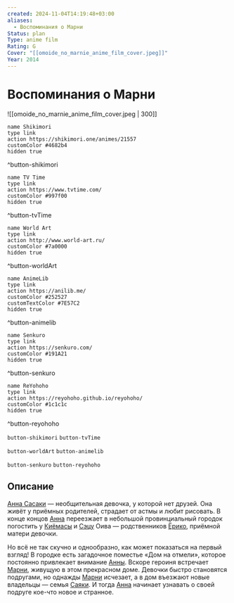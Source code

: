 ```yaml
---
created: 2024-11-04T14:19:48+03:00
aliases:
  - Воспоминания о Марни
Status: plan
Type: anime film
Rating: G
Cover: "[[omoide_no_marnie_anime_film_cover.jpeg]]"
Year: 2014
---
```


# Воспоминания о Марни

![[omoide_no_marnie_anime_film_cover.jpeg | 300]]

```button
name Shikimori
type link
action https://shikimori.one/animes/21557
customColor #4682b4
hidden true
```
^button-shikimori

```button
name TV Time
type link
action https://www.tvtime.com/
customColor #997f00
hidden true
```
^button-tvTime

```button
name World Art
type link
action http://www.world-art.ru/
customColor #7a0000
hidden true
```
^button-worldArt

```button
name AnimeLib
type link
action https://anilib.me/
customColor #252527
customTextColor #7E57C2
hidden true
```
^button-animelib

```button
name Senkuro
type link
action https://senkuro.com/
customColor #191A21
hidden true
```
^button-senkuro

```button
name ReYohoho
type link
action https://reyohoho.github.io/reyohoho/
customColor #1c1c1c
hidden true
```
^button-reyohoho

`button-shikimori` `button-tvTime`

`button-worldArt` `button-animelib`

`button-senkuro` `button-reyohoho`

## Описание

[Анна Сасаки](https://shikimori.one/characters/105211-anna-sasaki) — необщительная девочка, у которой нет друзей. Она живёт у приёмных родителей, страдает от астмы и любит рисовать. В конце концов [Анна](https://shikimori.one/characters/105211-anna-sasaki) переезжает в небольшой провинциальный городок погостить у [Киёмасы](https://shikimori.one/characters/107389-kiyomasa-ooiwa) и [Сэцу](https://shikimori.one/characters/107391-setsu-ooiwa) Оива — родственников [Ёрико](https://shikimori.one/characters/107387-yoriko-sasaki), приёмной матери девочки.

Но всё не так скучно и однообразно, как может показаться на первый взгляд! В городке есть загадочное поместье «Дом на отмели», которое постоянно привлекает внимание [Анны](https://shikimori.one/characters/105211-anna-sasaki). Вскоре героиня встречает [Марни](https://shikimori.one/characters/105213-marnie), живущую в этом прекрасном доме. Девочки быстро становятся подругами, но однажды [Марни](https://shikimori.one/characters/105213-marnie) исчезает, а в дом въезжают новые владельцы — семья [Саяки](https://shikimori.one/characters/129015-sayaka). И тогда [Анна](https://shikimori.one/characters/105211-anna-sasaki) начинает узнавать о своей подруге кое-что новое и странное.
